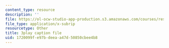 ```yaml
---
content_type: resource
description: ''
file: https://ol-ocw-studio-app-production.s3.amazonaws.com/courses/res-15-003-shaping-the-future-of-work-15-662x-spring-2016/1720099fe97bdeeaa47d50850cbee4b8_VieMadwoNNs.srt
file_type: application/x-subrip
resourcetype: Other
title: 3play caption file
uid: 1720099f-e97b-deea-a47d-50850cbee4b8
---
```

